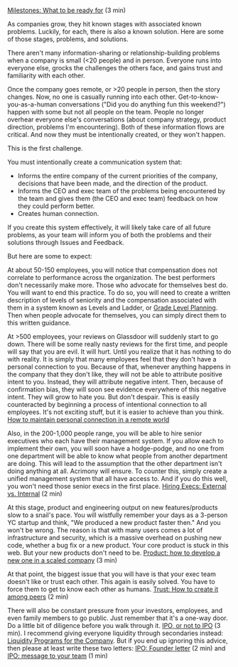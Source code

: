 [Milestones: What to be ready for](https://docs.google.com/document/d/1zFSDNBmKpx1G3bhosBHQ36msF7D_05I3xVDxD2i-fmE/edit) (3 min)

As companies grow, they hit known stages with associated known problems. Luckily, for each, there is also a known solution. Here are some of those stages, problems, and solutions.

There aren't many information-sharing or relationship-building problems when a company is small (\<20 people) and in person. Everyone runs into everyone else, grocks the challenges the others face, and gains trust and familiarity with each other.

Once the company goes remote, or \>20 people in person, then the story changes. Now, no one is casually running into each other. Get-to-know-you-as-a-human conversations ("Did you do anything fun this weekend?") happen with some but not all people on the team. People no longer overhear everyone else's conversations (about company strategy, product direction, problems I'm encountering). Both of these information flows are critical. And now they must be intentionally created, or they won't happen.

This is the first challenge.

You must intentionally create a communication system that:

- Informs the entire company of the current priorities of the company, decisions that have been made, and the direction of the product.
- Informs the CEO and exec team of the problems being encountered by the team and gives them (the CEO and exec team) feedback on how they could perform better.
- Creates human connection.

If you create this system effectively, it will likely take care of all future problems, as your team will inform you of both the problems and their solutions through Issues and Feedback.

But here are some to expect:

At about 50-150 employees, you will notice that compensation does not correlate to performance across the organization. The best performers don't necessarily make more. Those who advocate for themselves best do. You will want to end this practice. To do so, you will need to create a written description of levels of seniority and the compensation associated with them in a system known as Levels and Ladder, or [Grade Level Planning](https://docs.google.com/spreadsheets/d/1AeS9TDfedHUGnsY2JRNCJtNsZJRCDGUssmYgz3-JLD8/edit#gid=612132548). Then when people advocate for themselves, you can simply direct them to this written guidance.

At \>500 employees, your reviews on Glassdoor will suddenly start to go down. There will be some really nasty reviews for the first time, and people will say that you are evil. It will hurt. Until you realize that it has nothing to do with reality. It is simply that many employees feel that they don't have a personal connection to you. Because of that, whenever anything happens in the company that they don't like, they will not be able to attribute positive intent to you. Instead, they will attribute negative intent. Then, because of confirmation bias, they will soon see evidence everywhere of this negative intent. They will grow to hate you. But don't despair. This is easily counteracted by beginning a process of intentional connection to all employees. It's not exciting stuff, but it is easier to achieve than you think. [How to maintain personal connection in a remote world](https://docs.google.com/document/d/15bF88nIzZGJT9NTDXK6IR1ZzRCBqYMr8NK_No8nM0aI/edit)

Also, in the 200-1,000 people range, you will be able to hire senior executives who each have their management system. If you allow each to implement their own, you will soon have a hodge-podge, and no one from one department will be able to know what people from another department are doing. This will lead to the assumption that the other department isn't doing anything at all. Acrimony will ensure. To counter this, simply create a unified management system that all have access to. And if you do this well, you won't need those senior execs in the first place. [Hiring Execs: External vs. Internal](https://docs.google.com/document/d/1gaknANyT2UJC0YMF6zYnErMp4imlslDbPmg-d9yeGlI/edit) (2 min)

At this stage, product and engineering output on new features/products slow to a snail's pace. You will wistfully remember your days as a 3-person YC startup and think, "We produced a new product faster then." And you won't be wrong. The reason is that with many users comes a lot of infrastructure and security, which is a massive overhead on pushing new code, whether a bug fix or a new product. Your core product is stuck in this web. But your new products don't need to be. [Product: how to develop a new one in a scaled company](https://docs.google.com/document/d/1oIafvO9RHwstSFimEnKOPEgNVEst7QVrln46EklQc4Y/edit?ts=5f654b36) (3 min)

At that point, the biggest issue that you will have is that your exec team doesn't like or trust each other. This again is easily solved. You have to force them to get to know each other as humans. [Trust: How to create it among peers](https://docs.google.com/document/d/1EKLDirgPz4VYnPe1Z3S7mHc9enkPOPVtKwfBwq05z48/edit) (2 min)

There will also be constant pressure from your investors, employees, and even family members to go public. Just remember that it's a one-way door. Do a little bit of diligence before you walk through it. [IPO, or not to IPO](https://docs.google.com/document/d/1Ond3aXqWutjbut4fBT5HBlRXBGlUZ37B0f5d2VU12RM/edit) (3 min). I recommend giving everyone liquidity through secondaries instead: [Liquidity Programs for the Company](https://docs.google.com/document/d/1z6S84UmEuggKiXVwjb00Qz633gda-6skwOS2T7iFvas/edit). But if you end up ignoring this advice, then please at least write these two letters: [IPO: Founder letter](https://docs.google.com/document/d/10QKj0H0kC_9AGNT5UKjXGw8jfUiz08Mgv6a84iDLBMI/edit) (2 min) and [IPO: message to your team](https://docs.google.com/document/d/1oWVdHPK5vuzfOK4Onojo9xjYBFvaM18cNxLk9wVcJxI/edit) (1 min)
